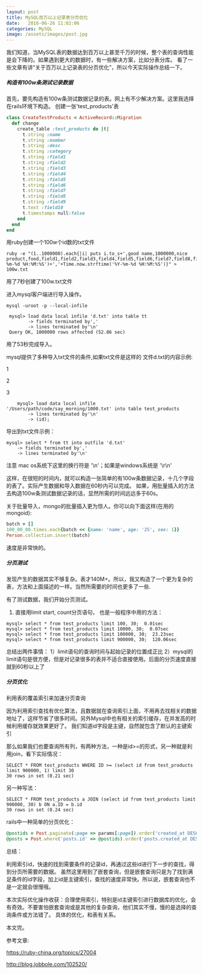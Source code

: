 ```yaml
---
layout: post
title: MySQL百万以上记录表分页优化
date:   2016-06-26 11:02:06
categories: MySQL
image: /assets/images/post.jpg
---
```




我们知道，当MySQL表的数据达到百万以上甚至千万的时候，整个表的查询性能是会下降的。如果遇到更大的数据时，有一些解决方案，比如分表分库。
看了一些文章有讲“关于百万以上记录表的分页优化”，所以今天实际操作总结一下。

##### 构造有100w条测试记录数据

首先，要先构造有100w条测试数据记录的表。网上有不少解决方案。这里我选择在rails环境下构造。
创建一张'test_products'表

```ruby
class CreateTestProducts < ActiveRecord::Migration
  def change
    create_table :test_products do |t|
      t.string :name
      t.string :number
      t.string :desc
      t.string :category
      t.string :field1
      t.string :field2
      t.string :field3
      t.string :field4
      t.string :field5
      t.string :field6
      t.string :field7
      t.string :field8
      t.string :field9
      t.text :field10
      t.timestamps null:false
    end
  end
end
```

用ruby创建一个100w个id数的txt文件

```
ruby -e "(1..1000000).each{|i| puts i.to_s+',good name,1000000,nice product,food,field1,field2,field3,field4,field5,field6,field7,field8,field9,field10,'+Time.now.strftime('%Y-%m-%d %H:%M:%S')+','+Time.now.strftime('%Y-%m-%d %H:%M:%S')}" > 100w.txt
```
用了7秒创建了100w.txt文件

进入mysql客户端进行导入操作。

```
mysql -uroot -p --local-infile

 mysql> load data local infile 'd.txt' into table tt
        -> fields terminated by','
        -> lines terminated by'\n'
 Query OK, 1000000 rows affected (52.86 sec)
```
用了53秒完成导入。

mysql提供了多种导入txt文件的条件,如果txt文件是这样的
文件d.txt的内容示例:

 1

 2

 3

```
    mysql> load data local infile '/Users/path/code/say_morning/1000.txt' into table test_products
        -> lines terminated by'\n'
        -> (id);
```

导出到txt文件示例：

```
mysql> select * from tt into outfile 'd.txt'
    -> fields terminated by','
    -> lines terminated by'\n'
```

注意 mac os系统下这里的换行符是 '\n'；如果是windows系统是 '\r\n'

这样，在很短的时间内，就可以构造一张简单的有100w条数据记录，十几个字段的表了。实际产生数据和导入数据在60秒内可以完成。
如果，用批量插入的方法去构造100w条测试数据记录的话，显然所需的时间远远多于60s。

关于批量导入，mongo的批量插入更为惊人。你可以向下面这样(在用的mongoid):

```ruby
batch = []
100_00_00.times.each{batch << {name: 'name', age: '25', sex: 1}}
Person.collection.insert(batch)
```
速度是非常快的。

##### 分页测试
发现产生的数据其实不够复杂。表才140M+。所以，我又构造了一个更为复杂的表，方法和上面描述的一样。当然所需要的时间也更多了一些.

有了测试数据，我们开始分页测试。

1.   直接用limit start, count分页语句， 也是一般程序中用的方法：

```
mysql> select * from test_products limit 100, 30;  0.01sec
mysql> select * from test_products limit 10000, 30;  0.07sec
mysql> select * from test_products limit 100000, 30;  23.23sec
mysql> select * from test_products limit 900000, 30;  120.06sec
```

总结出两件事情：
1）limit语句的查询时间与起始记录的位置成正比
2）mysql的limit语句是很方便，但是对记录很多的表并不适合直接使用。后面的分页速度直接就到60秒以上了


##### 分页优化

利用表的覆盖索引来加速分页查询

因为利用索引查找有优化算法，且数据就在查询索引上面，不用再去找相关的数据地址了，这样节省了很多时间。另外Mysql中也有相关的索引缓存，在并发高的时候利用缓存就效果更好了。
我们知道id字段是主键，自然就包含了默认的主键索引

那么如果我们也要查询所有列，有两种方法，一种是id>=的形式，另一种就是利用join，看下实际情况：

```
SELECT * FROM test_products WHERE ID >= (select id from test_products limit 900000, 1) limit 30
30 rows in set (0.21 sec)
```

另一种写法：

```
SELECT * FROM test_products a JOIN (select id from test_products limit 900000, 30) b ON a.ID = b.id
30 rows in set (0.24 sec)
```

rails中一种简单的分页优化：

```ruby
@postids = Post.paginate(:page => params[:page]).order('created_at DESC').pluck(:id)
@posts = Post.where('posts.id' => @postids).order('posts.created_at DESC').eager_load [:user]
```

总结：

利用索引id，快速的找到需要条件的记录id，再通过这些id进行下一步的查找，得到分页所需要的数据。
虽然这里用到了嵌套查询，但是嵌套查询只是为了找到满足条件的id字段，加上id是主键索引，查找的速度非常快。所以说，嵌套查询也不是一定就会很慢哦。

本次实际优化操作收获：合理使用索引，特别是id主键索引进行数据库的优化，会有奇效。不要害怕嵌套查询或是其他的复杂查询，他们其实不慢，慢的是选择的查询条件或方法错了。
具体的优化，和表有关系。


本文完。

参考文章:

https://ruby-china.org/topics/27004

http://blog.jobbole.com/102520/
